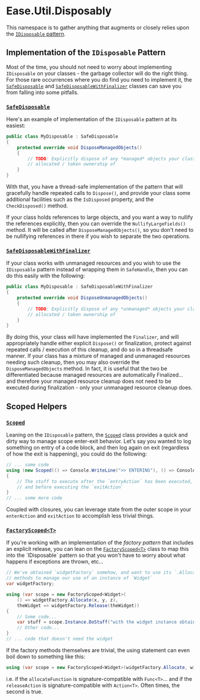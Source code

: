 # Ease.Util.Disposably
This namespace is to gather anything that augments or closely relies upon the 
[`IDisposable` pattern](https://docs.microsoft.com/en-us/dotnet/standard/garbage-collection/implementing-dispose).

## Implementation of the `IDisposable` Pattern
Most of the time, you should not need to worry about implementing `IDisposable` on your classes - the 
garbage collector will do the right thing. For those rare occurrences where you do find you need to 
implement it, the [`SafeDisposable`](xref:Ease.Util.Disposably.SafeDisposable) and 
[`SafeDisposableWithFinalizer`](xref:Ease.Util.Disposably.SafeDisposableWithFinalizer) classes can save you from 
falling into some pitfalls. 

### [`SafeDisposable`](xref:Ease.Util.Disposably.SafeDisposable)
Here's an example of implementation of the `IDisposable` pattern at its easiest:

```csharp
public class MyDisposable : SafeDisposable
{
    protected override void DisposeManagedObjects()
    {
        // TODO: Explicitly dispose of any *managed* objects your class has 
        // allocated / taken ownership of
    }
}
```

With that, you have a thread-safe implementation of the pattern that will gracefully handle repeated calls to `Dispose()`, and 
provide your class some additional facilities such as the `IsDisposed` property, and the `CheckDisposed()` method. 

If your class holds references to large objects, and you want a way to nullify the references explicitly, then you can 
override the `NullifyLargeFields()` method. It will be called after `DisposeManagedObjects()`, so you don't need to 
be nullifying references in there if you wish to separate the two operations.

### [`SafeDisposableWithFinalizer`](xref:Ease.Util.Disposably.SafeDisposableWithFinalizer)

If your class works with unmanaged resources and you wish to use the `IDisposable` pattern instead of wrapping them 
in `SafeHandle`, then you can do this easily with the following:

```csharp
public class MyDisposable : SafeDisposableWithFinalizer
{
    protected override void DisposeUnmanagedObjects()
    {
        // TODO: Explicitly dispose of any *unmanaged* objects your class has 
        // allocated / taken ownership of
    }
}
```

By doing this, your class will have implemented the `Finalizer`, and will appropriately handle either explicit `Dispose()`
or finalization, protect against repeated calls / execution of this cleanup, and do so in a threadsafe manner. If your class 
has a mixture of managed and unmanaged resources needing such cleanup, then you may also override the `DisposeManagedObjects` 
method. In fact, it is useful that the two be differentiated because managed resources are automatically Finalized... and therefore 
your managed resource cleanup does not need to be executed during finalization - only your unmanaged resource cleanup does. 

## Scoped Helpers
### [`Scoped`](xref:Ease.Util.Disposably.Scoped)
Leaning on the `IDisposable` pattern, the [`Scoped`](xref:Ease.Util.Disposably.Scoped) class provides a quick and dirty way to 
manage scope enter-exit behavior. Let's say you wanted to log something on entry of a code block, and then log again on exit 
(regardless of how the exit is happening), you could do the following:

```csharp
// ... some code
using (new Scoped(() => Console.WriteLine(">> ENTERING"), () => Console.WriteLine("<< EXITING"))
{
    // The stuff to execute after the `entryAction` has been executed, 
    // and before executing the `exitAction` 
}
// ... some more code
```

Coupled with closures, you can leverage state from the outer scope in your `enterAction` and `exitAction` to accomplish 
less trivial things.

### [`FactoryScoped<T>`](xref:Ease.Util.Disposably.FactoryScoped`1)
If you're working with an implementation of the _factory pattern_ that includes an explicit release, you can lean on
the [`FactoryScoped<T>`](xref:Ease.Util.Disposably.FactoryScoped`1) class to map this into the `IDisposable` pattern so that you
won't have to worry about what happens if exceptions are thrown, etc...  

```csharp
// We've obtained `widgetFactory` somehow, and want to use its `.Allocate(...)` and `.Release(...)`
// methods to manage our use of an instance of `Widget`
var widgetFactory;

using (var scope = new FactoryScoped<Widget>(
    () => widgetFactory.Allocate(x, y, z), 
    theWidget => widgetFactory.Release(theWidget))
{
    // Some code...
    var stuff = scope.Instance.DoStuff("with the widget instance obtained from the factory");
    // Other code...
}
// ... code that doesn't need the widget
```

If the factory methods themselves are trivial, the using statement can even boil down to something like this:

```csharp
using (var scope = new FactoryScoped<Widget>(widgetFactory.Allocate, widgetFactory.Release)
```
i.e. if the `allocateFunction` is signature-compatible with `Func<T>`...  and if the `releaseAction` 
is signature-compatible with `Action<T>`. Often times, the second is true.